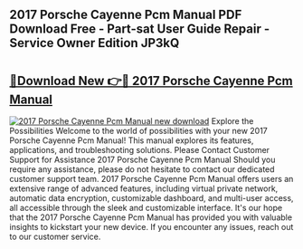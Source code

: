 ## 2017 Porsche Cayenne Pcm Manual PDF Download Free - Part-sat User Guide Repair - Service Owner Edition JP3kQ

# <h2><a href="http://bc84940.oget.top/?id=2017+Porsche+Cayenne+Pcm+Manual">🔗Download New 👉🔴 2017 Porsche Cayenne Pcm Manual</a></h2>

[![2017 Porsche Cayenne Pcm Manual new download](https://i.imgur.com/5g1atiW.png)](http://bc84940.oget.top/?id=2017+Porsche+Cayenne+Pcm+Manual)
Explore the Possibilities Welcome to the world of possibilities with your new 2017 Porsche Cayenne Pcm Manual! This manual explores its features, applications, and troubleshooting solutions. Please Contact Customer Support for Assistance 2017 Porsche Cayenne Pcm Manual Should you require any assistance, please do not hesitate to contact our dedicated customer support team. 2017 Porsche Cayenne Pcm Manual offers users an extensive range of advanced features, including virtual private network, automatic data encryption, customizable dashboard, and multi-user access, all accessible through the sleek and customizable interface. It's our hope that the 2017 Porsche Cayenne Pcm Manual has provided you with valuable insights to kickstart your new device. If you encounter any issues, reach out to our customer service.

